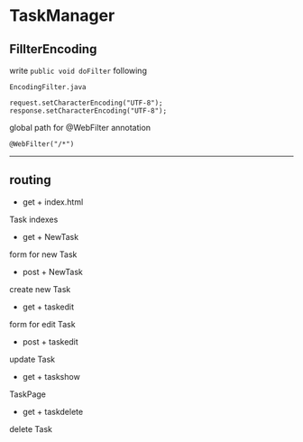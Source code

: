 # TaskManager

## FillterEncoding

write `public void doFilter` following

`EncodingFilter.java`

```
request.setCharacterEncoding("UTF-8");
response.setCharacterEncoding("UTF-8");
```

global path for @WebFilter annotation

``` 
@WebFilter("/*")
``` 

*** 

## routing

* get + index.html

Task indexes

* get + NewTask

form for new Task

* post + NewTask

create new Task

* get + taskedit

form for edit Task

* post + taskedit

update Task

* get + taskshow 

TaskPage

* get + taskdelete

delete Task
